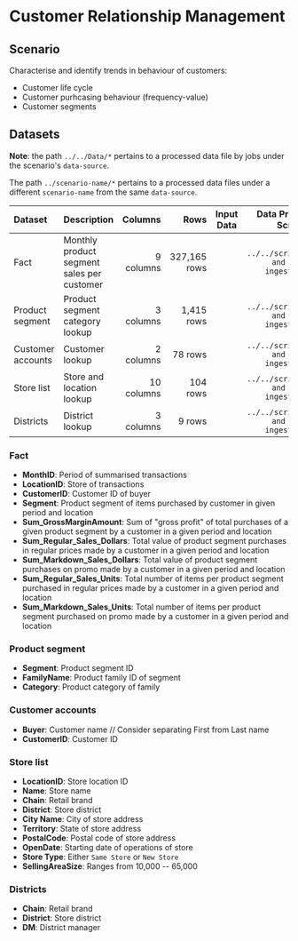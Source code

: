 # Customer Relationship Management

## Scenario

Characterise and identify trends in behaviour of customers:

* Customer life cycle
* Customer purhcasing behaviour (frequency-value)
* Customer segments

## Datasets

**Note**: the path `../../Data/*` pertains to a processed data file by jobs under the scenario's `data-source`.

The path `../scenario-name/*` pertains to a processed data files under a different `scenario-name` from the same `data-source`.

| Dataset | Description | Columns | Rows | Input Data | Data Processing Scripts | csv Data File | xlsx Data File | R Data File |
|:--|:--|--:|--:|:-:|:-:|:--|:--|:--|
| Fact | Monthly product segment sales per customer | 9 columns | 327,165 rows |  | `../../script01_parse and clean ingest.ipynb` | [`../../Data/data03_Monthly product segment sales per customer.csv`](https://drive.google.com/open?id=1sb4AFDguHUIuLZoaMk4c8t4iwyHo-1GI) |  | [`../../Data/data01_fixed trans and ref.RData`](https://drive.google.com/open?id=10EHYug56KdZTF8hZBgRZYUfMPFL8zxi-) |
| Product segment | Product segment category lookup | 3 columns | 1,415 rows |  | `../../script01_parse and clean ingest.ipynb` |  | [`../../Data/data04_cleaned lookup.xlsx`](https://drive.google.com/open?id=1M0OQJMP57I4rQFwHlZij0PqJJuGvgi0g) | [`../../Data/data01_fixed trans and ref.RData`](https://drive.google.com/open?id=10EHYug56KdZTF8hZBgRZYUfMPFL8zxi-) |
| Customer accounts | Customer lookup | 2 columns | 78 rows |  | `../../script01_parse and clean ingest.ipynb` |  | [`../../Data/data04_cleaned lookup.xlsx`](https://drive.google.com/open?id=1M0OQJMP57I4rQFwHlZij0PqJJuGvgi0g) | [`../../Data/data01_fixed trans and ref.RData`](https://drive.google.com/open?id=10EHYug56KdZTF8hZBgRZYUfMPFL8zxi-) |
| Store list | Store and location lookup | 10 columns | 104 rows |  | `../../script01_parse and clean ingest.ipynb` |  | [`../../Data/data04_cleaned lookup.xlsx`](https://drive.google.com/open?id=1M0OQJMP57I4rQFwHlZij0PqJJuGvgi0g) | [`../../Data/data02_fixed loc ref.RData`](https://drive.google.com/open?id=1HjjP3PddrXlhkChGMSP3lou7hD2IFc98) |
| Districts | District lookup | 3 columns | 9 rows |  | `../../script01_parse and clean ingest.ipynb` |  | [`../../Data/data04_cleaned lookup.xlsx`](https://drive.google.com/open?id=1M0OQJMP57I4rQFwHlZij0PqJJuGvgi0g) | [`../../Data/data02_fixed loc ref.RData`](https://drive.google.com/open?id=1HjjP3PddrXlhkChGMSP3lou7hD2IFc98) |

### Fact

* __MonthID__: Period of summarised transactions
* __LocationID__: Store of transactions
* __CustomerID__: Customer ID of buyer
* __Segment__: Product segment of items purchased by customer in given period and location
* __Sum_GrossMarginAmount__: Sum of "gross profit" of total purchases of a given product segment by a customer in a given period and location
* __Sum_Regular_Sales_Dollars__: Total value of product segment purchases in regular prices made by a customer in a given period and location
* __Sum_Markdown_Sales_Dollars__: Total value of product segment purchases on promo made by a customer in a given period and location
* __Sum_Regular_Sales_Units__: Total number of items per product segment purchased in regular prices made by a customer in a given period and location
* __Sum_Markdown_Sales_Units__: Total number of items per product segment purchased on promo made by a customer in a given period and location

### Product segment

* __Segment__: Product segment ID
* __FamilyName__: Product family ID of segment
* __Category__: Product category of family

### Customer accounts

* __Buyer__: Customer name // Consider separating First from Last name
* __CustomerID__: Customer ID

### Store list

* __LocationID__: Store location ID
* __Name__: Store name
* __Chain__: Retail brand
* __District__: Store district
* __City Name__: City of store address
* __Territory__: State of store address
* __PostalCode__: Postal code of store address
* __OpenDate__: Starting date of operations of store
* __Store Type__: Either `Same Store` or `New Store`
* __SellingAreaSize__: Ranges from 10,000 -- 65,000

### Districts

* __Chain__: Retail brand
* __District__: Store district
* __DM__: District manager
